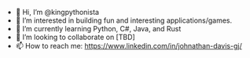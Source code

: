 - 👋 Hi, I’m @kingpythonista
- 👀 I’m interested in building fun and interesting applications/games.
- 🌱 I’m currently learning Python, C#, Java, and Rust
- 💞️ I’m looking to collaborate on [TBD]
- 📫 How to reach me:  https://www.linkedin.com/in/johnathan-davis-gj/

<!---
geisterjager/geisterjager is a ✨ special ✨ repository because its `README.md` (this file) appears on your GitHub profile.
You can click the Preview link to take a look at your changes.
--->
